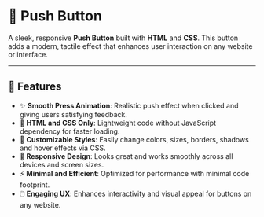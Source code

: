 # 🔘 Push Button

A sleek, responsive **Push Button** built with **HTML** and **CSS**. This button adds a modern, tactile effect that enhances user interaction on any website or interface.

---

## 🚀 Features

- ✨ **Smooth Press Animation**: Realistic push effect when clicked and giving users satisfying feedback.  
- 🧩 **HTML and CSS Only**: Lightweight code without JavaScript dependency for faster loading.  
- 🎨 **Customizable Styles**: Easily change colors, sizes, borders, shadows and hover effects via CSS.  
- 📱 **Responsive Design**: Looks great and works smoothly across all devices and screen sizes.  
- ⚡ **Minimal and Efficient**: Optimized for performance with minimal code footprint.  
- 🖱️ **Engaging UX**: Enhances interactivity and visual appeal for buttons on any website.
